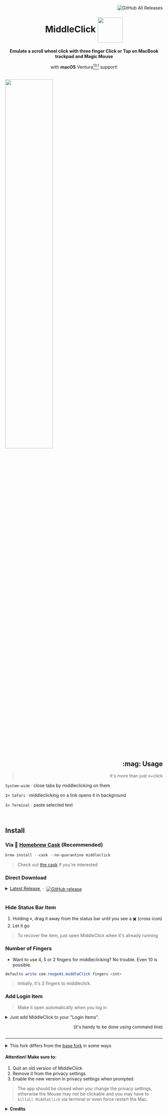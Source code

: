<a href="https://github.com/artginzburg/MiddleClick-BigSur/releases">
  <img align="right" src="https://img.shields.io/github/downloads/artginzburg/middleclick-bigsur/total?color=teal" title="GitHub All Releases">
</a>

<div align="center">
  <h1>
    MiddleClick <img align="center" height="80" src="MiddleClick/Images.xcassets/AppIcon.appiconset/mouse128x128.png">
  </h1>
  <p>
    <b>Emulate a scroll wheel click with three finger Click or Tap on MacBook trackpad and Magic Mouse</b>
  </p>
  <p>
    with <b>macOS</b> Ventura<a href="https://www.apple.com/macos/ventura/"><sup>13.1</sup></a> support!
  </p>
  <br>
</div>

<img src="demo.png" width="55%">

<h2 align="right">:mag: Usage</h2>

<blockquote align="right">

It's more than just `⌘`+click

</blockquote>

<p align="right">

`System-wide` · close tabs by middleclicking on them

</p>

<p align="right">

`In Safari` · middleclicking on a link opens it in background

</p>

<p align="right">

`In Terminal` · paste selected text

</p>

<br>

## Install

### Via :beer: [Homebrew Cask](//brew.sh) (Recommended)

```ps1
brew install --cask --no-quarantine middleclick
```

> Check out [the cask](https://github.com/Homebrew/homebrew-cask/blob/master/Casks/middleclick.rb) if you're interested

### Direct Download

<details>
  <summary>
    <a href="https://github.com/artginzburg/MiddleClick-BigSur/releases/latest/download/MiddleClick.zip">
      Latest Release
    </a>&nbsp·&nbsp
    <a href="https://github.com/artginzburg/MiddleClick-BigSur/releases/latest">
      <img align="center" alt="GitHub release" src="https://img.shields.io/github/release/artginzburg/middleclick-BigSur?label=%20&color=gray">
    </a>
  </summary>

> Additionally, you may also view <a href="https://github.com/artginzburg/MiddleClick-BigSur/releases">Earlier Releases</a>

</details>

<br>

### Hide Status Bar Item

1. Holding `⌘`, drag it away from the status bar until you see a :heavy_multiplication_x: (cross icon)
2. Let it go

> To recover the item, just open MiddleClick when it's already running

### Number of Fingers

- Want to use 4, 5 or 2 fingers for middleclicking? No trouble. Even 10 is possible.

```ps1
defaults write com.rouge41.middleClick fingers <int>
```

> Initially, it's 3 fingers to middleclick.

### Add Login Item

> Make it open automatically when you log in

<details>

<summary>Just add MiddleClick to your "Login Items". <p align="right">(it's handy to be done using command line)</p></summary>

```ps1
osascript -e 'tell application "System Events" to make login item at end with properties {path:"/Applications/MiddleClick.app", hidden:true}'
```

</details>

---

<details>
  <summary>This fork differs from the <a href="//github.com/cl3m/MiddleClick">base fork</a> in some ways</summary>

- Configurations: Number of Fingers, Click or Tap
  - preferred setting is saved for every user
- Removed old 32-bit/PowerPc `relaunch` binary due to it's incompatibility with macOS 10.15 Catalina and greater. Replaced with inline restarting of the app
- The App will not only restart on waking the Mac, but when a new touch device is added (so it immediately gains middleclicking ability) and when a display is added/reconfigured (for proper click positioning)
</details>

#### Attention! Make sure to:

1. Quit an old version of MiddleClick
2. Remove it from the privacy settings
3. Enable the new version in privacy settings when prompted

> The app should be closed when you change the privacy settings, otherwise the Mouse may not be clickable and you may have to `killall MiddleClick` via terminal or even force restart the Mac.

<details>
  <summary><b>Credits</b></summary>
  <blockquote>
  <br>

This project was made by [Clément Beffa](//clement.beffa.org/),

Extended by [LoPablo](//github.com/LoPablo)

and [artginzburg](//github.com/artginzburg) (it's me)

  </blockquote>
</details>
